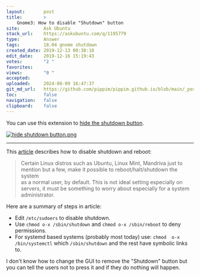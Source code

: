 ```yaml
---
layout:       post
title:        >
    Gnome3: How to disable "Shutdown" button
site:         Ask Ubuntu
stack_url:    https://askubuntu.com/q/1195779
type:         Answer
tags:         18.04 gnome shutdown
created_date: 2019-12-13 00:38:18
edit_date:    2019-12-16 15:19:43
votes:        "2 "
favorites:    
views:        "0 "
accepted:     
uploaded:     2024-08-09 16:47:37
git_md_url:   https://github.com/pippim/pippim.github.io/blob/main/_posts/2019/2019-12-13-Gnome3_-How-to-disable-_Shutdown_-button.md
toc:          false
navigation:   false
clipboard:    false
---
```


You can use this extension to [hide the shutdown button][1].

[![hide shutdown button.png][2]][2]

----------


This [article][3] describes how to disable shutdown and reboot:

> Certain Linux distros such as Ubuntu, Linux Mint, Mandriva just to  
> mention but a few, make it possible to reboot/halt/shutdown the system  
> as a normal user, by default. This is not ideal setting especially on  
> servers, it must be something to worry about especially for a system  
> administrator.  

Here are a summary of steps in article:

- Edit `/etc/sudoers` to disable shutdown.
- Use `chmod o-x /sbin/shutdown` and `chmod o-x /sbin/reboot` to deny permissions.
- For systemd based systems (probably most today) use: `chmod  o-x /bin/systemctl` which `/sbin/shutdown` and the rest have symbolic links to.

I don't know how to change the GUI to remove the "Shutdown" button but you can tell the users not to press it and if they do nothing will happen.


  [1]: https://extensions.gnome.org/extension/1346/hide-shutdown-button/
  [2]: https://pippim.github.io/assets/img/_posts/2019/QsrN8.png
  [3]: https://www.tecmint.com/disable-shutdown-and-reboot-commands-in-linux/
